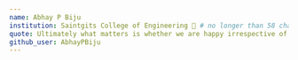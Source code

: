 ```yaml
---
name: Abhay P Biju 
institution: Saintgits College of Engineering 🚩 # no longer than 58 characters
quote: Ultimately what matters is whether we are happy irrespective of what we do.
github_user: AbhayPBiju
---
```

